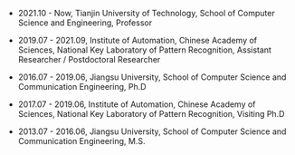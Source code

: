 - 2021.10 - Now, Tianjin University of Technology, School of Computer Science and Engineering, Professor

- 2019.07 - 2021.09, Institute of Automation, Chinese Academy of Sciences, National Key Laboratory of Pattern Recognition, Assistant Researcher / Postdoctoral Researcher

- 2016.07 - 2019.06, Jiangsu University, School of Computer Science and Communication Engineering, Ph.D

- 2017.07 - 2019.06, Institute of Automation, Chinese Academy of Sciences, National Key Laboratory of Pattern Recognition, Visiting Ph.D

- 2013.07 - 2016.06, Jiangsu University, School of Computer Science and Communication Engineering, M.S.